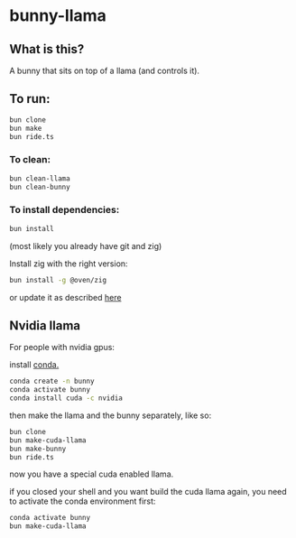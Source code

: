 # bunny-llama

## What is this?

A bunny that sits on top of a llama (and controls it).


## To run:

```bash
bun clone
bun make
bun ride.ts
```

### To clean:

``` bash
bun clean-llama
bun clean-bunny
```

### To install dependencies:

```bash
bun install
```

(most likely you already have git and zig)

Install zig with the right version:

``` bash
bun install -g @oven/zig
```
or update it as described [here](https://bun.sh/docs/project/development#install-zig)

## Nvidia llama

For people with nvidia gpus:

install [conda.](https://docs.conda.io/projects/conda/en/latest/user-guide/install/linux.html)
``` bash
conda create -n bunny
conda activate bunny
conda install cuda -c nvidia
```


then make the llama and the bunny separately, like so:

```bash
bun clone
bun make-cuda-llama
bun make-bunny
bun ride.ts
```

now you have a special cuda enabled llama.

if you closed your shell and you want build the cuda llama again,
you need to activate the conda environment first:
``` bash
conda activate bunny
bun make-cuda-llama
```